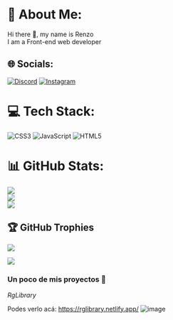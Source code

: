 # 💫 About Me:
Hi there 👋, my name is Renzo<br>I am a Front-end web developer<br>


## 🌐 Socials:
[![Discord](https://img.shields.io/badge/Discord-%237289DA.svg?logo=discord&logoColor=white)](https://discord.gg/Pmfc7CT9yt) [![Instagram](https://img.shields.io/badge/Instagram-%23E4405F.svg?logo=Instagram&logoColor=white)](https://www.instagram.com/giannhg_/)

 # 💻 Tech Stack:
![CSS3](https://img.shields.io/badge/css3-%231572B6.svg?style=for-the-badge&logo=css3&logoColor=white) ![JavaScript](https://img.shields.io/badge/javascript-%23323330.svg?style=for-the-badge&logo=javascript&logoColor=%23F7DF1E) ![HTML5](https://img.shields.io/badge/html5-%23E34F26.svg?style=for-the-badge&logo=html5&logoColor=white)
 
 # 📊 GitHub Stats:
![](https://github-readme-stats.vercel.app/api?username=mrgiann&theme=dark&hide_border=false&include_all_commits=true&count_private=true)<br/>
![](https://github-readme-streak-stats.herokuapp.com/?user=mrgiann&theme=dark&hide_border=false)<br/>
![](https://github-readme-stats.vercel.app/api/top-langs/?username=mrgiann&theme=dark&hide_border=false&include_all_commits=true&count_private=true&layout=compact)

## 🏆 GitHub Trophies
![](https://github-profile-trophy.vercel.app/?username=mrgiann&theme=radical&no-frame=true&no-bg=true&margin-w=4)

[![](https://visitcount.itsvg.in/api?id=mrgiann&icon=0&color=0)](https://visitcount.itsvg.in)

### Un poco de mis proyectos :loudspeaker: 

*RgLibrary*

Podes verlo acá: https://rglibrary.netlify.app/
![image](https://user-images.githubusercontent.com/82038942/192119698-62d0dde5-ac2f-42f2-acee-75020b3ce129.png)



